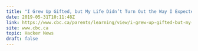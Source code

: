```yaml
---
title: "I Grew Up Gifted, but My Life Didn’t Turn Out the Way I Expected"
date: 2019-05-31T10:11:48Z
link: https://www.cbc.ca/parents/learning/view/i-grew-up-gifted-but-my-life-didnt-turn-out-the-way-i-expected?utm_medium=RSS&utm_source=hune
site: www.cbc.ca
topic: Hacker News
draft: false
---
```

